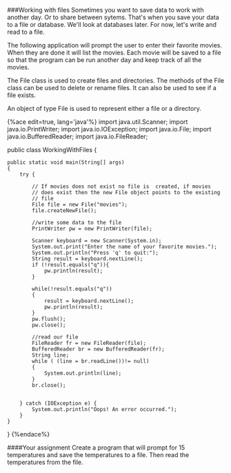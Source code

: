 ###Working with files
Sometimes you want to save data to work with another day. Or to share between sytems. That's when you save your data to a file or database. We'll look at databases later. For now, let's write and read to a file.

The following application will prompt the user to enter their favorite movies. When they are done it will list the movies. Each movie will be saved to a file so that the program can be run another day and keep track of all the movies.

The File class is used to create files and directories. The methods of the File class can be used to delete or rename files. It can also be used to see if a file exists.

An object of type File is used to represent either a file or a directory.

{%ace edit=true, lang='java'%}
import java.util.Scanner;
import java.io.PrintWriter;
import java.io.IOException;
import java.io.File;
import java.io.BufferedReader;
import java.io.FileReader;

public class WorkingWithFiles {

	public static void main(String[] args)
	{
		try {
			
			// If movies does not exist no file is  created, if movies
			// does exist then the new File object points to the existing
			// file
			File file = new File("movies");		
			file.createNewFile();
			
			//write some data to the file
			PrintWriter pw = new PrintWriter(file);
			
			Scanner keyboard = new Scanner(System.in);
			System.out.print("Enter the name of your favorite movies.");
			System.out.println("Press 'q' to quit:");
			String result = keyboard.nextLine();
			if (!result.equals("q")){
				pw.println(result);
			}
			
			while(!result.equals("q"))
			{
				result = keyboard.nextLine();
				pw.println(result);
			}
			pw.flush();
			pw.close();
			
			//read our file
			FileReader fr = new FileReader(file);
			BufferedReader br = new BufferedReader(fr);
			String line;
			while ( (line = br.readLine())!= null)
			{
				System.out.println(line);
			}
			br.close();
			
			
		} catch (IOException e) {
			System.out.println("Oops! An error occurred.");
		}
	}
}
{%endace%}

####Your assignment
Create a program that will prompt for 15 temperatures and save the temperatures to a file. Then read the temperatures from the file.


